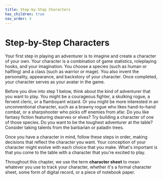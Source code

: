 ```yaml
---
title: Step-by-Step Characters
has_children: true
nav_order: 3
---
```


# Step-by-Step Characters
Your first step in playing an adventurer is to imagine and create a character of your own. Your character is a combination of game statistics, roleplaying hooks, and your imagination. You choose a species (such as human or halfling) and a class (such as warrior or mage). You also invent the personality, appearance, and backstory of your character. Once completed, your character serves as your avatar in the game.

Before you dive into step 1 below, think about the kind of adventurer that you want to play. You might be a courageous fighter, a skulking rogue, a fervent cleric, or
a flamboyant wizard. Or you might be more interested in an unconventional character, such as a brawny rogue who likes hand-to-hand combat, or a sharpshooter who picks off enemies from afar. Do you like fantasy fiction featuring dwarves or elves? Try building a character of one of those species. Do you want to be the toughest adventurer at the table? Consider taking talents from the barbarian or paladin trees.

Once you have a character in mind, follow these steps in order, making decisions that reflect the character you want. Your conception of your character might evolve with each choice that you make. What's important is that you come to the table with a character that you're excited to play.

Throughout this chapter, we use the term **character sheet** to mean whatever you use to track your character, whether it's a formal character sheet, some form of digital record, or a piece of notebook paper.
